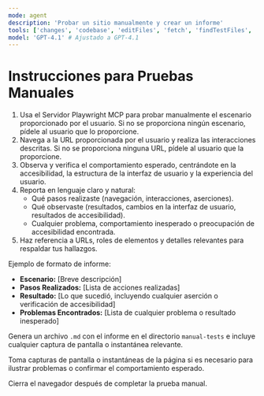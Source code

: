 ```yaml
---
mode: agent
description: 'Probar un sitio manualmente y crear un informe'
tools: ['changes', 'codebase', 'editFiles', 'fetch', 'findTestFiles', 'problems', 'runCommands', 'runTasks', 'runTests', 'search', 'searchResults', 'terminalLastCommand', 'terminalSelection', 'testFailure', 'playwright']
model: 'GPT-4.1' # Ajustado a GPT-4.1
---
```


# Instrucciones para Pruebas Manuales

1.  Usa el Servidor Playwright MCP para probar manualmente el escenario proporcionado por el usuario. Si no se proporciona ningún escenario, pídele al usuario que lo proporcione.
2.  Navega a la URL proporcionada por el usuario y realiza las interacciones descritas. Si no se proporciona ninguna URL, pídele al usuario que la proporcione.
3.  Observa y verifica el comportamiento esperado, centrándote en la accesibilidad, la estructura de la interfaz de usuario y la experiencia del usuario.
4.  Reporta en lenguaje claro y natural:
    * Qué pasos realizaste (navegación, interacciones, aserciones).
    * Qué observaste (resultados, cambios en la interfaz de usuario, resultados de accesibilidad).
    * Cualquier problema, comportamiento inesperado o preocupación de accesibilidad encontrada.
5.  Haz referencia a URLs, roles de elementos y detalles relevantes para respaldar tus hallazgos.

Ejemplo de formato de informe:
-   **Escenario:** [Breve descripción]
-   **Pasos Realizados:** [Lista de acciones realizadas]
-   **Resultado:** [Lo que sucedió, incluyendo cualquier aserción o verificación de accesibilidad]
-   **Problemas Encontrados:** [Lista de cualquier problema o resultado inesperado]

Genera un archivo `.md` con el informe en el directorio `manual-tests` e incluye cualquier captura de pantalla o instantánea relevante.

Toma capturas de pantalla o instantáneas de la página si es necesario para ilustrar problemas o confirmar el comportamiento esperado.

Cierra el navegador después de completar la prueba manual.

